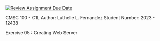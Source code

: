 [![Review Assignment Due Date](https://classroom.github.com/assets/deadline-readme-button-22041afd0340ce965d47ae6ef1cefeee28c7c493a6346c4f15d667ab976d596c.svg)](https://classroom.github.com/a/fO1z5voz)

CMSC 100 - C1L
Author: Luthelle L. Fernandez
Student Number: 2023 - 12438

Exercise 05 : Creating Web Server
